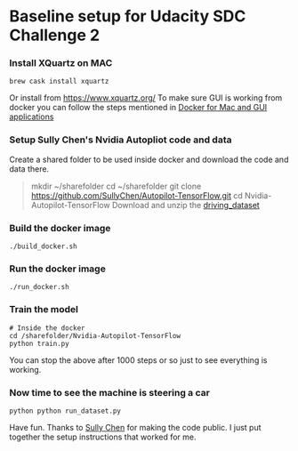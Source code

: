 # Baseline setup for Udacity SDC Challenge 2

### Install XQuartz on MAC

```
brew cask install xquartz
```
Or install from https://www.xquartz.org/
To make sure GUI is working from docker you can follow the steps mentioned in [Docker for Mac and GUI applications](https://fredrikaverpil.github.io/2016/07/31/docker-for-mac-and-gui-applications/)


### Setup Sully Chen's Nvidia Autopliot code and data

Create a shared folder to be used inside docker and download the code and data there.
> mkdir ~/sharefolder
> cd ~/sharefolder
> git clone https://github.com/SullyChen/Autopilot-TensorFlow.git
> cd Nvidia-Autopilot-TensorFlow
> Download and unzip the [driving_dataset](https://drive.google.com/file/d/0B-KJCaaF7ellQUkzdkpsQkloenM/view)

### Build the docker image
```
./build_docker.sh
```

### Run the docker image
```
./run_docker.sh
```

### Train the model
```
# Inside the docker
cd /sharefolder/Nvidia-Autopilot-TensorFlow
python train.py
```
You can stop the above after 1000 steps or so just to see everything is working.

### Now time to see the machine is steering a car
```
python python run_dataset.py
```

Have fun. Thanks to [Sully Chen](https://github.com/SullyChen) for making the code public. I just put together the setup instructions that worked for me.
